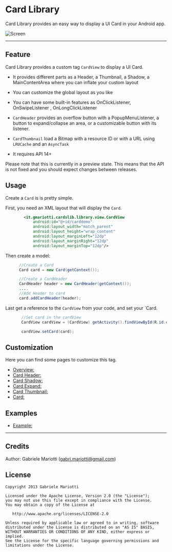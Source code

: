 # Card Library

Card Library provides an easy way to display a UI Card in your Android app.

![Screen](https://github.com/gabrielemariotti/cardslib/raw/master/CardsDemo/images/screen.png)


---
## Feature

Card Library provides a custom tag `CardView` to display a UI Card.

* It provides different parts as a Header, a Thumbnail, a Shadow, a MainContentArea where you can inflate your custom layout
* You can customize the global layout as you like
* You can have some built-in features as OnClickListener, OnSwipeListener , OnLongClickListener
* `CardHeader` provides an overflow button with a PopupMenuListener, a button to expand/collapse an area, or a customizable button with its listener.
* `CardThumbnail` load a Bitmap with a resource ID or with a URL using `LRUCache` and an `AsyncTask`

* It requires API 14+

Please note that this is currently in a preview state. This means that the API is not fixed and you should expect changes between releases.

## Usage

Create a `Card` is is pretty simple.

First, you need an XML layout that will display the `Card`.

``` xml
        <it.gmariotti.cardslib.library.view.CardView
            android:id="@+id/carddemo"
            android:layout_width="match_parent"
            android:layout_height="wrap_content"
            android:layout_marginLeft="12dp"
            android:layout_marginRight="12dp"
            android:layout_marginTop="12dp"/>
```

Then create a model:

``` java
      //Create a Card
      Card card = new Card(getContext());

      //Create a CardHeader
      CardHeader header = new CardHeader(getContext());
      ....
      //Add Header to card
      card.addCardHeader(header);
```

Last get a reference to the `CardView` from your code, and set your `Card.

``` java
       //Set card in the cardView
       CardView cardView = (CardView) getActivity().findViewById(R.id.carddemo);

       cardView.setCard(card);
```


## Customization

Here you can find some pages to customize this tag.

* [Overview:](https://github.com/gabrielemariotti/cardslib/tree/master/doc/OVERVIEW.md)
* [Card Header:](https://github.com/gabrielemariotti/cardslib/tree/master/doc/HEADER.md)
* [Card Shadow:](https://github.com/gabrielemariotti/cardslib/tree/master/doc/SHADOW.md)
* [Card Expand:](https://github.com/gabrielemariotti/cardslib/tree/master/doc/EXPAND.md)
* [Card Thumbnail:](https://github.com/gabrielemariotti/cardslib/tree/master/doc/THUMBNAIL.md)
* [Card:](https://github.com/gabrielemariotti/cardslib/tree/master/doc/CARD.md)

## Examples

* [Example:](https://github.com/gabrielemariotti/cardslib/tree/master/doc/EXAMPLE.md)

---

Credits
-------

Author: Gabriele Mariotti (gabri.mariotti@gmail.com)

License
-------

    Copyright 2013 Gabriele Mariotti

    Licensed under the Apache License, Version 2.0 (the "License");
    you may not use this file except in compliance with the License.
    You may obtain a copy of the License at

       http://www.apache.org/licenses/LICENSE-2.0

    Unless required by applicable law or agreed to in writing, software
    distributed under the License is distributed on an "AS IS" BASIS,
    WITHOUT WARRANTIES OR CONDITIONS OF ANY KIND, either express or implied.
    See the License for the specific language governing permissions and
    limitations under the License.